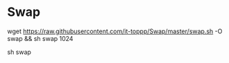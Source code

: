 # Swap

wget https://raw.githubusercontent.com/it-toppp/Swap/master/swap.sh -O swap && sh swap 1024


sh swap <size>
